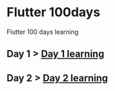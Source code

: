 # Flutter 100days
Flutter 100 days learning

## Day 1 > [Day 1 learning](https://github.com/krishnadeveloper/flutter100days/tree/day001)
## Day 2 > [Day 2 learning](https://github.com/krishnadeveloper/flutter100days/tree/day002)
